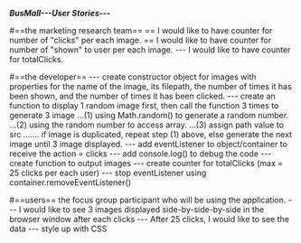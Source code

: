 ***BusMall---User Stories---***
<!-- 4-5 user stories for each role.'user stories' commit that is in place before any code is written. -->
#==the marketing research team==
== I would like to have counter for number of "clicks" per each image.
== I would like to have counter for number of "shown" to user per each image.
--- I would like to have counter for totalClicks.

#==the developer==
--- create constructor object for images with properties for the name of the image, its filepath, the number of times it has been shown, and the number of times it has been clicked.
--- create an function to display 1 random image first, then call the function 3 times to generate 3 image
...(1) using Math.random() to generate a random number.
...(2) using the random number to access array.
...(3) assign path value to src
....... <a> if image is duplicated, repeat step (1) above, else generate the next image until 3 image displayed.
--- add eventListener to object/container to receive the action = clicks
--- add console.log() to debug the code
--- create function to output images
--- create counter for totalClicks (max = 25 clicks per each user)
--- stop eventListener using container.removeEventListener()

#==users==
the focus group participant who will be using the application.
--- I would like to see 3 images displayed side-by-side-by-side in the browser window after each clicks
--- After 25 clicks, I would like to see the data
--- style up with CSS
